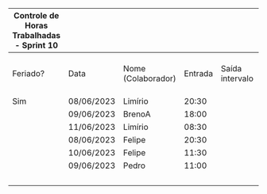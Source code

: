 | Controle de Horas Trabalhadas - Sprint 10 |  |  |  |  |  |  |  |  |  |  |
| --- | --- | --- | --- | --- | --- | --- | --- | --- | --- | --- |
| Feriado? | Data | Nome (Colaborador) | Entrada | Saída intervalo | Retorno intervalo | Saída | Total horas |  | Nome (Colaborador) | Total horas do sprint |
| Sim | 08/06/2023 | Limírio | 20:30 |  |  | 21:50 | 1:20:00 |  | BrenoA | 02:00 |
|  | 09/06/2023 | BrenoA | 18:00 |  |  | 20:00 | 2:00:00 |  | Bruno | 00:00 |
|  | 11/06/2023 | Limírio | 08:30 |  |  | 09:50 | 1:20:00 |  | Felipe | 01:30 |
|  | 08/06/2023 | Felipe | 20:30 |  |  | 21:00 | 0:30:00 |  | Henrique | 00:00 |
|  | 10/06/2023 | Felipe | 11:30 |  |  | 12:30 | 1:00:00 |  | Limírio | 02:40 |
|  | 09/06/2023 | Pedro | 11:00 |  |  | 12:00 | 1:00:00 |  | Pedro | 01:00 |
|  |  |  |  |  |  |  |  |  | Raquel | 00:00 |
